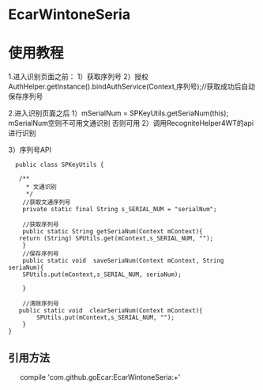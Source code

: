 # EcarWintoneSeria

使用教程
===================================  

   1.进入识别页面之前：
       1）获取序列号
       2）授权
         AuthHelper.getInstance().bindAuthService(Context,序列号);//获取成功后自动保存序列号
         
   2.进入识别页面之后
       1）mSerialNum = SPKeyUtils.getSeriaNum(this); mSerialNum空则不可用文通识别 否则可用
       2）调用RecogniteHelper4WT的api进行识别
       
   3）序列号API
   
      public class SPKeyUtils {
    
       /**
         * 文通识别
         */
        //获取文通序列号
        private static final String s_SERIAL_NUM = "serialNum";
    
        //获取序列号
        public static String getSeriaNum(Context mContext){
       return (String) SPUtils.get(mContext,s_SERIAL_NUM, "");
        }
        //保存序列号
        public static void  saveSeriaNum(Context mContext, String seriaNum){
        SPUtils.put(mContext,s_SERIAL_NUM, seriaNum);

        }

        //清除序列号
       public static void  clearSeriaNum(Context mContext){
            SPUtils.put(mContext,s_SERIAL_NUM, "");
        }
    }


引用方法
------------------------------------
       compile 'com.github.goEcar:EcarWintoneSeria:+'
       

       
       
